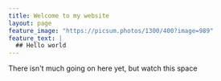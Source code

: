 ```yaml
---
title: Welcome to my website
layout: page
feature_image: "https://picsum.photos/1300/400?image=989"	
feature_text: |	
  ## Hello world
---
```


There isn't much going on here yet, but watch this space